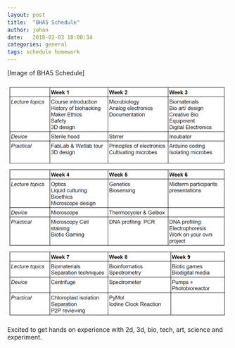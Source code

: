 ```yaml
---
layout: post
title:  "BHA5 Schedule"
author: johan
date:   2018-02-03 10:00:34
categories: general
tags: schedule homework
---
```


[Image of BHA5 Schedule]

![Image of BHA5 Schedule](/images/bha5_schedule.png)

Excited to get hands on experience with 2d, 3d, bio, tech, art, science and experiment.
